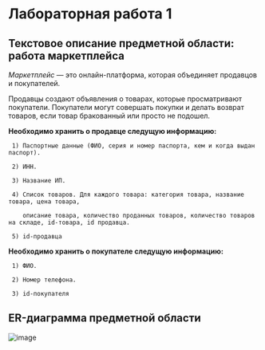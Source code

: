 # Лабораторная работа 1

## Текстовое описание предметной области: работа маркетплейса

*Маркетплейс* — это онлайн-платформа, которая объединяет продавцов и покупателей. 

Продавцы создают объявления о товарах, которые просматривают покупатели. Покупатели могут совершать покупки и делать возврат товаров, если товар бракованный или просто не подошел.

**Необходимо хранить о продавце следущую информацию:**

     1) Паспортные данные (ФИО, серия и номер паспорта, кем и когда выдан паспорт).
     
     2) ИНН.

     3) Название ИП.

     4) Список товаров. Для каждого товара: категория товара, название товара, цена товара, 
     
        описание товара, количество проданных товаров, количество товаров на складе, id-товара, id продавца.

     5) id-продавца

**Необходимо хранить о покупателе следущую информацию:**

     1) ФИО.

     2) Номер телефона.

     3) id-покупателя

## ER-диаграмма предметной области

![image](https://github.com/user-attachments/assets/0bbde1b8-e1e7-4fa4-b5c5-47856c62c92d)


     







